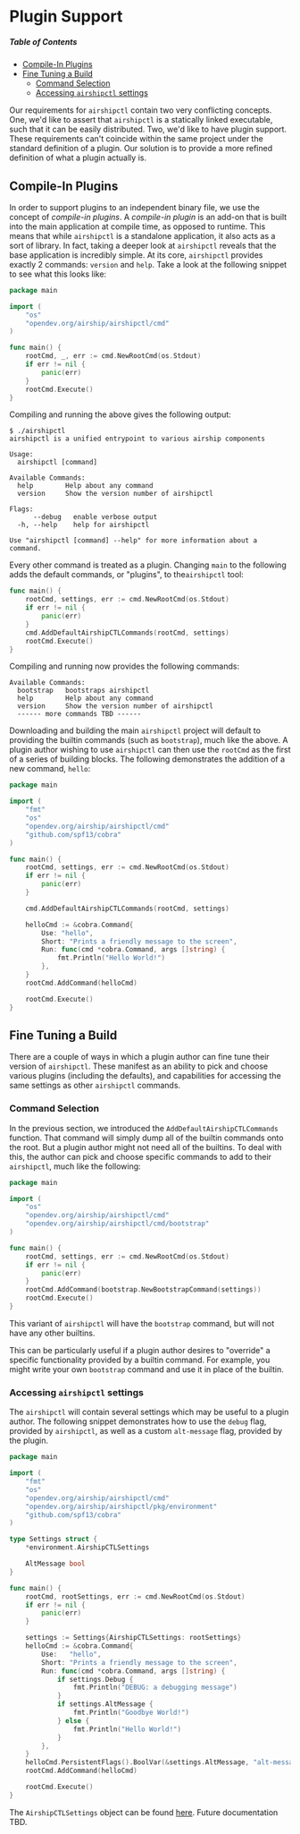 # Plugin Support

##### Table of Contents
* [Compile-In Plugins](#compile-in)
* [Fine Tuning a Build](#fine-tuning)
  * [Command Selection](#command-selection)
  * [Accessing `airshipctl` settings](#settings)

Our requirements for `airshipctl` contain two very conflicting concepts. One,
we'd like to assert that `airshipctl` is a statically linked executable, such
that it can be easily distributed. Two, we'd like to have plugin support. These
requirements can't coincide within the same project under the standard
definition of a plugin. Our solution is to provide a more refined definition of
what a plugin actually is.

<a name="compile-in" />

## Compile-In Plugins

In order to support plugins to an independent binary file, we use the concept
of *compile-in plugins*. A *compile-in plugin* is an add-on that is built into
the main application at compile time, as opposed to runtime. This means that
while `airshipctl` is a standalone application, it also acts as a sort of
library.  In fact, taking a deeper look at `airshipctl` reveals that the base
application is incredibly simple. At its core, `airshipctl` provides exactly 2
commands: `version` and `help`. Take a look at the following snippet to see
what this looks like:

```go
package main

import (
	"os"
	"opendev.org/airship/airshipctl/cmd"
)

func main() {
	rootCmd, _, err := cmd.NewRootCmd(os.Stdout)
	if err != nil {
		panic(err)
	}
	rootCmd.Execute()
}
```

Compiling and running the above gives the following output:

```
$ ./airshipctl
airshipctl is a unified entrypoint to various airship components

Usage:
  airshipctl [command]

Available Commands:
  help        Help about any command
  version     Show the version number of airshipctl

Flags:
      --debug   enable verbose output
  -h, --help    help for airshipctl

Use "airshipctl [command] --help" for more information about a command.
```

Every other command is treated as a plugin. Changing `main` to the following
adds the default commands, or "plugins", to the`airshipctl` tool:

```go
func main() {
	rootCmd, settings, err := cmd.NewRootCmd(os.Stdout)
	if err != nil {
		panic(err)
	}
	cmd.AddDefaultAirshipCTLCommands(rootCmd, settings)
	rootCmd.Execute()
}
```

Compiling and running now provides the following commands:

```
Available Commands:
  bootstrap   bootstraps airshipctl
  help        Help about any command
  version     Show the version number of airshipctl
  ------ more commands TBD ------
```

Downloading and building the main `airshipctl` project will default to
providing the builtin commands (such as `bootstrap`), much like the above. A
plugin author wishing to use `airshipctl` can then use the `rootCmd` as the
first of a series of building blocks. The following demonstrates the addition
of a new command, `hello`:

```go
package main

import (
	"fmt"
	"os"
	"opendev.org/airship/airshipctl/cmd"
	"github.com/spf13/cobra"
)

func main() {
	rootCmd, settings, err := cmd.NewRootCmd(os.Stdout)
	if err != nil {
		panic(err)
	}

	cmd.AddDefaultAirshipCTLCommands(rootCmd, settings)

	helloCmd := &cobra.Command{
		Use: "hello",
		Short: "Prints a friendly message to the screen",
		Run: func(cmd *cobra.Command, args []string) {
			fmt.Println("Hello World!")
		},
	}
	rootCmd.AddCommand(helloCmd)

	rootCmd.Execute()
}
```

<a name="fine-tuning" />

## Fine Tuning a Build

There are a couple of ways in which a plugin author can fine tune their version
of `airshipctl`. These manifest as an ability to pick and choose various
plugins (including the defaults), and capabilities for accessing the same
settings as other `airshipctl` commands.

<a name="command-selection" />

### Command Selection

In the previous section, we introduced the `AddDefaultAirshipCTLCommands`
function. That command will simply dump all of the builtin commands onto the
root. But a plugin author might not need all of the builtins. To deal with
this, the author can pick and choose specific commands to add to their
`airshipctl`, much like the following:

```go
package main

import (
	"os"
	"opendev.org/airship/airshipctl/cmd"
	"opendev.org/airship/airshipctl/cmd/bootstrap"
)

func main() {
	rootCmd, settings, err := cmd.NewRootCmd(os.Stdout)
	if err != nil {
		panic(err)
	}
	rootCmd.AddCommand(bootstrap.NewBootstrapCommand(settings))
	rootCmd.Execute()
}
```

This variant of `airshipctl` will have the `bootstrap` command, but will not
have any other builtins.

This can be particularly useful if a plugin author desires to "override" a
specific functionality provided by a builtin command. For example, you might
write your own `bootstrap` command and use it in place of the builtin.

<a name="settings" />

### Accessing `airshipctl` settings

The `airshipctl` will contain several settings which may be useful to a plugin
author. The following snippet demonstrates how to use the `debug` flag,
provided by `airshipctl`, as well as a custom `alt-message` flag, provided by
the plugin.

```go
package main

import (
	"fmt"
	"os"
	"opendev.org/airship/airshipctl/cmd"
	"opendev.org/airship/airshipctl/pkg/environment"
	"github.com/spf13/cobra"
)

type Settings struct {
	*environment.AirshipCTLSettings

	AltMessage bool
}

func main() {
	rootCmd, rootSettings, err := cmd.NewRootCmd(os.Stdout)
	if err != nil {
		panic(err)
	}

	settings := Settings{AirshipCTLSettings: rootSettings}
	helloCmd := &cobra.Command{
		Use:   "hello",
		Short: "Prints a friendly message to the screen",
		Run: func(cmd *cobra.Command, args []string) {
			if settings.Debug {
				fmt.Println("DEBUG: a debugging message")
			}
			if settings.AltMessage {
				fmt.Println("Goodbye World!")
			} else {
				fmt.Println("Hello World!")
			}
		},
	}
	helloCmd.PersistentFlags().BoolVar(&settings.AltMessage, "alt-message", false, "display an alternate message")
	rootCmd.AddCommand(helloCmd)

	rootCmd.Execute()
}
```

The `AirshipCTLSettings` object can be found
[here](../../pkg/environment/settings.go). Future documentation TBD.
